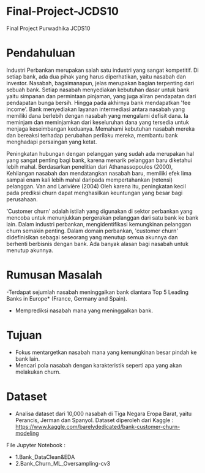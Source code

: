 # Final-Project-JCDS10
Final Project Purwadhika JCDS10

# Pendahuluan
Industri Perbankan merupakan salah satu industri yang sangat kompetitif. Di setiap bank, ada dua pihak yang harus diperhatikan, yaitu nasabah dan investor. Nasabah, bagaimanapun, jelas merupakan bagian terpenting dari sebuah bank. Setiap nasabah menyediakan kebutuhan dasar untuk bank yaitu simpanan dan permintaan pinjaman, yang juga aliran pendapatan dari pendapatan bunga bersih. Hingga pada akhirnya bank mendapatkan 'fee income'. Bank menyediakan layanan intermediasi antara nasabah yang memiliki dana berlebih dengan nasabah yang mengalami defisit dana. Ia meminjam dan meminjamkan dari keseluruhan dana yang tersedia untuk menjaga keseimbangan keduanya. Memahami kebutuhan nasabah mereka dan bereaksi terhadap perubahan perilaku mereka, membantu bank menghadapi persaingan yang ketat. 

Peningkatan hubungan dengan pelanggan yang sudah ada merupakan hal yang sangat penting bagi bank, karena menarik pelanggan baru diketahui lebih mahal. Berdasarkan penelitian dari Athanassopoulos (2000), Kehilangan nasabah dan mendatangkan nasabah baru, memiliki efek lima sampai enam kali lebih mahal daripada mempertahankan (retensi) pelanggan. Van and Larivière (2004) Oleh karena itu, peningkatan kecil pada prediksi churn dapat menghasilkan keuntungan yang besar bagi perusahaan.

'Customer churn' adalah istilah yang digunakan di sektor perbankan yang mencoba untuk menunjukkan pergerakan pelanggan dari satu bank ke bank lain. Dalam industri perbankan, mengidentifikasi kemungkinan pelanggan churn semakin penting. Dalam domain perbankan, 'customer churn' didefinisikan sebagai seseorang yang menutup semua akunnya dan berhenti berbisnis dengan bank. Ada banyak alasan bagi nasabah untuk menutup akunnya.


# Rumusan Masalah
-Terdapat sejumlah nasabah meninggalkan bank diantara Top 5 Leading Banks in Europe* (France, Germany and Spain).
- Memprediksi nasabah mana yang meninggalkan bank.


# Tujuan
- Fokus mentargetkan nasabah mana yang kemungkinan besar pindah ke bank lain.
- Mencari pola nasabah dengan karakteristik seperti apa yang akan melakukan churn.



# Dataset
- Analisa dataset dari 10,000 nasabah di Tiga Negara Eropa Barat, yaitu Perancis, Jerman dan Spanyol.
Dataset diperoleh dari Kaggle : https://www.kaggle.com/barelydedicated/bank-customer-churn-modeling


File Jupyter Notebook :
- 1.Bank_DataClean&EDA
- 2.Bank_Churn_ML_Oversampling-cv3
